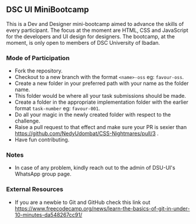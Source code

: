 ## DSC UI MiniBootcamp

This is a Dev and Designer mini-bootcamp aimed to advance the skills of every participant. The focus at the moment are HTML, CSS and JavaScript for the developers and UI design for designers. The bootcamp, at the moment, is only open to members of DSC University of Ibadan.

### Mode of Participation

- Fork the repository.
- Checkout to a new branch with the format `<name>-oss` eg: `favour-oss`.
- Create a new folder in your preferred path with your name as the folder name.
- This folder would be where all your task submissions should be made.
- Create a folder in the appropriate implementation folder with the earlier format `task-number` eg: `favour-001`.
- Do all your magic in the newly created folder with respect to the challenge.
- Raise a pull request to that effect and make sure your PR is sexier than https://github.com/NedyUdombat/CSS-Nightmares/pull/3 .
- Have fun contributing.

### Notes

- In case of any problem, kindly reach out to the admin of DSU-UI's WhatsApp group page.

### External Resources

- If you are a newbie to Git and GitHub check this link out https://www.freecodecamp.org/news/learn-the-basics-of-git-in-under-10-minutes-da548267cc91/
